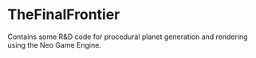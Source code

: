 # TheFinalFrontier
Contains some R&amp;D code for procedural planet generation and rendering using the Neo Game Engine.
